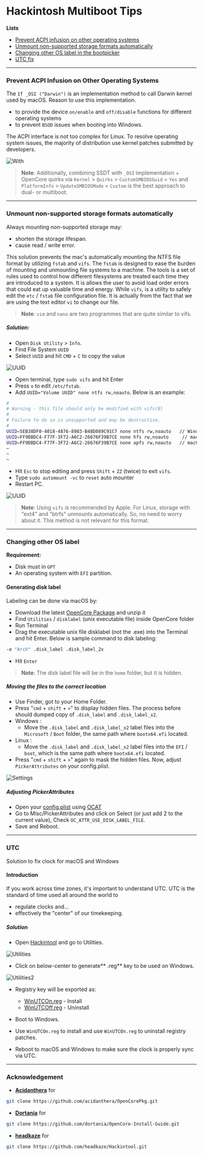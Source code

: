 # Hackintosh Multiboot Tips

**Lists**

- [Prevent ACPI infusion on other operating systems](https://github.com/theofficialcopypaste/Multiboot-Tips#prevent-acpi-infusion-on-other-operating-systems)
- [Unmount non-supported storage formats automatically](https://github.com/theofficialcopypaste/Multiboot-Tips#unmount-non-supported-storage-formats-automatically)
- [Changing other OS label in the bootpicker](https://github.com/theofficialcopypaste/Multiboot-Tips#changing-other-os-label-in-the-bootpicker)
- [UTC fix](https://github.com/theofficialcopypaste/Multiboot-Tips#utc-fix)

---

### Prevent ACPI Infusion on Other Operating Systems

The `If _OSI ("Darwin")` is an implementation method to call Darwin kernel used by macOS. Reason to use this implementation.

- to provide the device `on/enable` and `off/disable` functions for different operating systems
- to prevent `BSOD` issues when booting into Windows.

The ACPI interface is not too complex for Linux. To resolve operating system issues, the majority of distribution use kernel patches submitted by developers.

![With](https://user-images.githubusercontent.com/72515939/202378529-b787b94e-2744-4a81-9bba-3b1ac78d93fa.png)

> **Note**: Additionally, combining SSDT with `_OSI` implementation + OpenCore quirks via `Kernel` > `Quirks` > `CustomSMBIOSGuid` = `Yes` and `PlatformInfo` > `UpdateSMBIOSMode` = `Custom` is the best approach to dual- or multiboot.

---

### Unmount non-supported storage formats automatically

Always mounting non-supported storage may:

- shorten the storage lifespan.
- cause read / write error.

This solution prevents the mac's automatically mounting the NTFS file format by utilizing `fstab` and `vifs`. The `fstab` is designed to ease the burden of mounting and unmounting file systems to a machine. The tools is a set of rules used to control how different filesystems are treated each time they are introduced to a system. It is allows the user to avoid load order errors that could eat up valuable time and energy. While `vifs`, is a utility to safely edit the `etc` / `fstab` file configuration file. It is actually from the fact that we are using the text editor `vi` to change our file.

> **Note**: `vim` and `nano` are two programmes that are quite similar to vifs.

##### Solution:

- Open `Disk Utility` > `Info`.
- Find File System `UUID`
- Select `UUID` and hit `CMD` + `C` to copy the value

![UUID](https://user-images.githubusercontent.com/72515939/202383431-9a3a26d5-a46b-4db6-be97-5f5ef0fe834b.png)

- Open terminal, type `sudo vifs` and hit Enter
- Press `o` to edit `/etc/fstab`.
- Add `UUID="Volume UUID" none ntfs rw,noauto`. Below is an example:

```zsh
#
# Warning - this file should only be modified with vifs(8)
#
# Failure to do so is unsupported and may be destructive.
#
UUID=5EB38DF0-4018-4876-8983-B48D089C91C7 none ntfs rw,noauto	// Windows
UUID=FF9DBDC4-F77F-3F72-A6C2-26676F39B7CE none hfs rw,noauto	 // macOS HFS+
UUID=FF9DBDC4-F77F-3F72-A6C2-26676F39B7CE none apfs rw,noauto	// macOS APFS
~
~
~
```

- Hit `Esc` to stop editing and press `Shift` + `ZZ` (twice) to exit `vifs`.
- Type `sudo automount -vc` to `reset` auto mounter
- Restart PC.

![UUID](https://user-images.githubusercontent.com/72515939/198338330-84c4f1bd-eb19-4709-b6d8-1ed3e88abd7e.png)

> **Note**: Using `vifs` is recommended by Apple. For Linux, storage with "ext4" and "btrfs" unmounts automatically. So, no need to worry about it. This method is not relevant for this format.

---

### Changing other OS label

**Requirement:**

- Disk must in `GPT`
- An operating system with `EFI` partition.

#### Generating disk label

Labeling can be done via macOS by:

- Download the latest [OpenCore Package](https://github.com/acidanthera/OpenCorePkg/releases) and unzip it
- Find `Utilities` / `disklabel` (unix executable file) inside OpenCore folder
- Run Terminal
- Drag the executable unix file disklabel (not the .exe) into the Terminal and hit Enter. Below is sample command to disk labeling:

```zsh
-e "Arch" .disk_label .disk_label_2x
```

- Hit `Enter`

> **Note**: The disk label file will be in the `home` folder, but it is hidden.

##### Moving the files to the correct location

- Use Finder, got to your Home Folder.
- Press "`cmd` + `shift` + `>`" to display hidden files. The process before should dumped copy of `.disk_label` and `.disk_label_x2`.
- Windows :
  - Move the `.disk_label` and `.disk_label_x2` label files into the `Microsoft` / `Boot` folder, the same path where `bootx64.efi` located.
- Linux :
  - Move the `.disk_label` and `.disk_label_x2` label files into the `EFI` / `boot`, which is the same path where `bootx64.efi` located.
- Press "`cmd` + `shift` + `>`" again to mask the hidden files. Now, adjust `PickerAttributes` on your config.plist.

![Settings](https://user-images.githubusercontent.com/72515939/205451151-2ab41327-dc53-489d-a2f0-0578331d2f77.png)

##### Adjusting PickerAttributes

- Open your [config.plist](https://dortania.github.io/OpenCore-Install-Guide/config.plist/) using [OCAT](https://github.com/ic005k/OCAuxiliaryTools)
- Go to Misc/PickerAttributes and click on Select (or just add 2 to the current value), Check `OC_ATTR_USE_DISK_LABEL_FILE`.
- Save and Reboot.

---

### UTC

Solution to fix clock for macOS and Windows

#### Introduction

If you work across time zones, it's important to understand UTC. UTC is the standard of time used all around the world to

- regulate clocks and...
- effectively the "center" of our timekeeping.

##### Solution

- Open [Hackintool](https://github.com/headkaze/Hackintool) and go to Utilities.

![Utilities](https://user-images.githubusercontent.com/72515939/202380813-0753ac51-31ae-4ece-9b69-5830b13e3416.png)

- Click on below-center to generate** .reg** key to be used on Windows.

![Utilities2](https://user-images.githubusercontent.com/72515939/202380902-3d2eb0c4-ed45-4154-9afd-4422febe224c.png)

- Registry key will be exported as:

  - [WinUTCOn.reg](https://github.com/theofficialcopypaste/Multiboot-Tips/blob/main/WinUTCOn.reg) - Install
  - [WinUTCOff.reg](https://github.com/theofficialcopypaste/Multiboot-Tips/blob/main/WinUTCOff.reg) - Uninstall

- Boot to Windows.
- Use `WinUTCOn.reg` to install and use `WinUTCOn.reg` to uninstall registry patches.
- Reboot to macOS and Windows to make sure the clock is properly sync via UTC.

---

### Acknowledgement

- [**Acidanthera**](https://github.com/acidanthera) for

```zsh
git clone https://github.com/acidanthera/OpenCorePkg.git
```

- [**Dortania**](https://dortania.github.io/OpenCore-Install-Guide/) for

```zsh
git clone https://github.com/dortania/OpenCore-Install-Guide.git
```

- [**headkaze**](https://github.com/headkaze) for

```zsh
git clone https://github.com/headkaze/Hackintool.git
```

